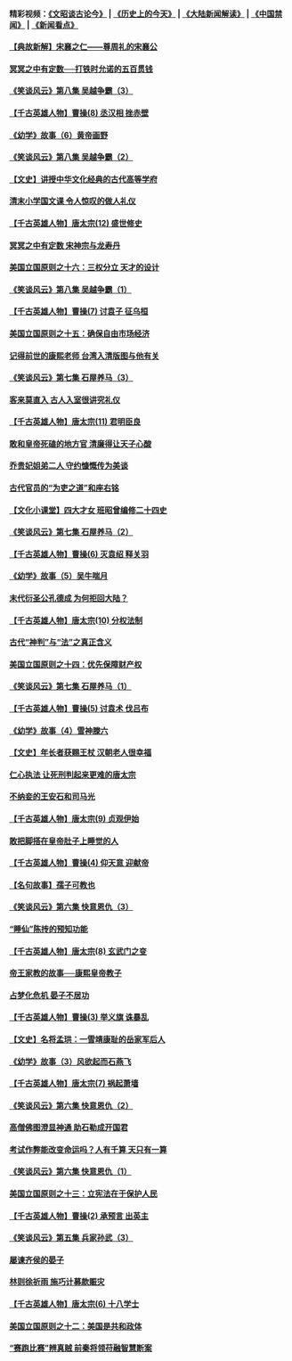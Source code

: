 #### 精彩视频：[《文昭谈古论今》](http://45.32.25.56/wenzhao) | [《历史上的今天》](http://45.32.25.56/today-in-history) | [《大陆新闻解读》](http://45.32.25.56/ntdtv-comedy) | [《中国禁闻》](http://45.32.25.56/ntdtv-news) | [《新闻看点》](http://45.32.25.56/news-insight) 

 #### [【典故新解】宋襄之仁——尊周礼的宋襄公](../pages/nsc975/n11018653.md?t=02040031) 

#### [冥冥之中有定数──打铁时允诺的五百贯钱](../pages/nsc975/n334213.md?t=02040031) 

#### [《笑谈风云》第八集 吴越争霸（3）](../pages/nsc975/n11010889.md?t=02040031) 

#### [【千古英雄人物】曹操(8) 丞汉相 挫赤壁](../pages/nsc975/n7662490.md?t=02040031) 

#### [《幼学》故事（6）黄帝画野](../pages/nsc975/n10990546.md?t=02040031) 

#### [《笑谈风云》第八集 吴越争霸（2）](../pages/nsc975/n10996834.md?t=02040031) 

#### [【文史】讲授中华文化经典的古代高等学府](../pages/nsc975/n11003895.md?t=02040031) 

#### [清末小学国文课 令人惊叹的做人礼仪](../pages/nsc975/n10980226.md?t=02040031) 

#### [【千古英雄人物】唐太宗(12) 盛世修史](../pages/nsc975/n8034115.md?t=02040031) 

#### [冥冥之中有定数 宋神宗与龙寿丹](../pages/nsc975/n11008770.md?t=02040031) 

#### [美国立国原则之十六：三权分立 天才的设计](../pages/nsc975/n10991293.md?t=02040031) 

#### [《笑谈风云》第八集 吴越争霸（1）](../pages/nsc975/n10987751.md?t=02040031) 

#### [【千古英雄人物】曹操(7) 讨袁子 征乌桓](../pages/nsc975/n7662459.md?t=02040031) 

#### [美国立国原则之十五：确保自由市场经济](../pages/nsc975/n10957715.md?t=02040031) 

#### [记得前世的康熙老师 台湾入清版图与他有关](../pages/nsc975/n11004761.md?t=02040031) 

#### [《笑谈风云》第七集 石屋养马（3）](../pages/nsc975/n10964155.md?t=02040031) 

#### [客来莫直入 古人入室很讲究礼仪](../pages/nsc975/n11002636.md?t=02040031) 

#### [【千古英雄人物】唐太宗(11) 君明臣良](../pages/nsc975/n8030388.md?t=02040031) 

#### [敢和皇帝死磕的地方官 清廉得让天子心酸](../pages/nsc975/n10999336.md?t=02040031) 

#### [乔贵妃姐弟二人 守约慷慨传为美谈](../pages/nsc975/n10842491.md?t=02040031) 

#### [古代官员的“为吏之道”和座右铭](../pages/nsc975/n10989890.md?t=02040031) 

#### [【文化小课堂】四大才女 班昭曾编修二十四史](../pages/nsc975/n10996143.md?t=02040031) 

#### [《笑谈风云》第七集 石屋养马（2）](../pages/nsc975/n10964109.md?t=02040031) 

#### [【千古英雄人物】曹操(6) 灭袁绍 释关羽](../pages/nsc975/n7662436.md?t=02040031) 

#### [《幼学》故事（5）吴牛喘月](../pages/nsc975/n10806013.md?t=02040031) 

#### [末代衍圣公孔德成 为何拒回大陆？](../pages/nsc975/n10992548.md?t=02040031) 

#### [【千古英雄人物】唐太宗(10) 分权法制](../pages/nsc975/n8025970.md?t=02040031) 

#### [古代“神判”与“法”之真正含义](../pages/nsc975/n10982291.md?t=02040031) 

#### [美国立国原则之十四：优先保障财产权](../pages/nsc975/n10954086.md?t=02040031) 

#### [《笑谈风云》第七集 石屋养马（1）](../pages/nsc975/n10964072.md?t=02040031) 

#### [【千古英雄人物】曹操(5) 讨袁术 伐吕布](../pages/nsc975/n7637126.md?t=02040031) 

#### [《幼学》故事（4）雪神滕六](../pages/nsc975/n10806012.md?t=02040031) 

#### [【文史】年长者获赐王杖 汉朝老人很幸福](../pages/nsc975/n10980263.md?t=02040031) 

#### [仁心执法 让死刑判起来更难的唐太宗](../pages/nsc975/n10979954.md?t=02040031) 

#### [不纳妾的王安石和司马光](../pages/nsc975/n2647438.md?t=02040031) 

#### [【千古英雄人物】唐太宗(9) 贞观伊始](../pages/nsc975/n8022938.md?t=02040031) 

#### [敢把脚搭在皇帝肚子上睡觉的人](../pages/nsc975/n10975530.md?t=02040031) 

#### [【千古英雄人物】曹操(4) 仰天意 迎献帝](../pages/nsc975/n7637003.md?t=02040031) 

#### [【名句故事】孺子可教也](../pages/nsc975/n10371944.md?t=02040031) 

#### [《笑谈风云》第六集 快意恩仇（3）](../pages/nsc975/n10953824.md?t=02040031) 

#### [“睡仙”陈抟的预知功能](../pages/nsc975/n10955272.md?t=02040031) 

#### [【千古英雄人物】唐太宗(8) 玄武门之变](../pages/nsc975/n7979461.md?t=02040031) 

#### [帝王家教的故事──康熙皇帝教子](../pages/nsc975/n10764254.md?t=02040031) 

#### [占梦化危机 晏子不居功](../pages/nsc975/n232663.md?t=02040031) 

#### [【千古英雄人物】曹操(3) 举义旗 诛暴乱](../pages/nsc975/n7576061.md?t=02040031) 

#### [【文史】名将孟珙：一雪靖康耻的岳家军后人](../pages/nsc975/n10949269.md?t=02040031) 

#### [《幼学》故事（3）风欲起而石燕飞](../pages/nsc975/n10806010.md?t=02040031) 

#### [【千古英雄人物】唐太宗(7) 祸起萧墙](../pages/nsc975/n7979459.md?t=02040031) 

#### [《笑谈风云》第六集 快意恩仇（2）](../pages/nsc975/n10950714.md?t=02040031) 

#### [高僧佛图澄显神通 助石勒成开国君](../pages/nsc975/n10960107.md?t=02040031) 

#### [考试作弊能改变命运吗？人有千算 天只有一算](../pages/nsc975/n10959716.md?t=02040031) 

#### [《笑谈风云》第六集 快意恩仇（1）](../pages/nsc975/n10938848.md?t=02040031) 

#### [美国立国原则之十三：立宪法在于保护人民](../pages/nsc975/n10942497.md?t=02040031) 

#### [【千古英雄人物】曹操(2) 承预言 出英主](../pages/nsc975/n7576051.md?t=02040031) 

#### [《笑谈风云》第五集 兵家孙武（3）](../pages/nsc975/n10938826.md?t=02040031) 

#### [屡谏齐侯的晏子](../pages/nsc975/n4602309.md?t=02040031) 

#### [林则徐祈雨 施巧计募款赈灾](../pages/nsc975/n10877741.md?t=02040031) 

#### [【千古英雄人物】唐太宗(6) 十八学士](../pages/nsc975/n7979456.md?t=02040031) 

#### [美国立国原则之十二：美国是共和政体](../pages/nsc975/n10940578.md?t=02040031) 

#### [“赛跑比赛”辨真贼 前秦将领苻融智慧断案](../pages/nsc975/n2331987.md?t=02040031) 

